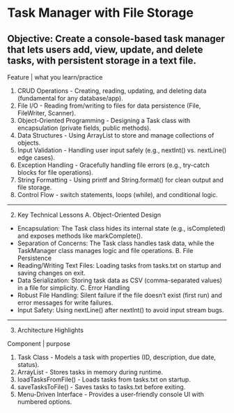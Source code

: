 # Task Manager with File Storage

Objective: Create a console-based task manager that lets users add, view, update, and delete tasks, with persistent storage in a text file.
-----------------------------------------------------------------------------------------------------------------------------------

Feature   | what you learn/practice
1. CRUD Operations - Creating, reading, updating, and deleting data (fundamental for any database/app).
2. File I/O - Reading from/writing to files for data persistence (File, FileWriter, Scanner).
3. Object-Oriented Programming - Designing a Task class with encapsulation (private fields, public methods).
4. Data Structures - Using ArrayList to store and manage collections of objects.
5. Input Validation - Handling user input safely (e.g., nextInt() vs. nextLine() edge cases).
6. Exception Handling - Gracefully handling file errors (e.g., try-catch blocks for file operations).
7. String Formatting - Using printf and String.format() for clean output and file storage.
8. Control Flow - switch statements, loops (while), and conditional logic.

----------------------------------------------------------------------------------------------------------------------------------

2. Key Technical Lessons
A. Object-Oriented Design
 - Encapsulation: The Task class hides its internal state (e.g., isCompleted) and exposes methods like markComplete().
 - Separation of Concerns: The Task class handles task data, while the TaskManager class manages logic and file operations.
B. File Persistence
 - Reading/Writing Text Files: Loading tasks from tasks.txt on startup and saving changes on exit.
 - Data Serialization: Storing task data as CSV (comma-separated values) in a file for simplicity.
C. Error Handling
 - Robust File Handling: Silent failure if the file doesn’t exist (first run) and error messages for write failures.
 - Input Safety: Using nextLine() after nextInt() to avoid input stream bugs.

----------------------------------------------------------------------------------------------------------------------------------

3. Architecture Highlights

Component | purpose
1. Task Class - Models a task with properties (ID, description, due date, status).
2. ArrayList<Task> - Stores tasks in memory during runtime.
3. loadTasksFromFile()	- Loads tasks from tasks.txt on startup.
4. saveTasksToFile() - Saves tasks to tasks.txt before exiting.
5. Menu-Driven Interface - Provides a user-friendly console UI with numbered options.









